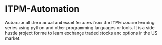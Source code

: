 # ITPM-Automation
Automate all the manual and excel features from the ITPM course learning series using python and other programming languages or tools. It is a side hustle project for me to learn exchange traded stocks and options in the US market. 
